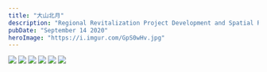 ```yaml
---
title: "大山北月"
description: "Regional Revitalization Project Development and Spatial Revitalization."
pubDate: "September 14 2020"
heroImage: "https://i.imgur.com/GpS0wHv.jpg"
---
```


![](https://i.imgur.com/xemEF9v.jpg)
![](https://i.imgur.com/CeX7lLz.jpg)
![](https://i.imgur.com/wgTmANW.jpg)
![](https://i.imgur.com/mIrNwOM.jpg)
![](https://i.imgur.com/po0t83I.jpg)
![](https://i.imgur.com/4jZuPZB.jpg)

